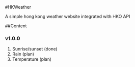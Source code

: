 #HKWeather

A simple hong kong weather website integrated with HKO API

##Content
### v1.0.0
1. Sunrise/sunset (done)
2. Rain (plan)
3. Temperature (plan)